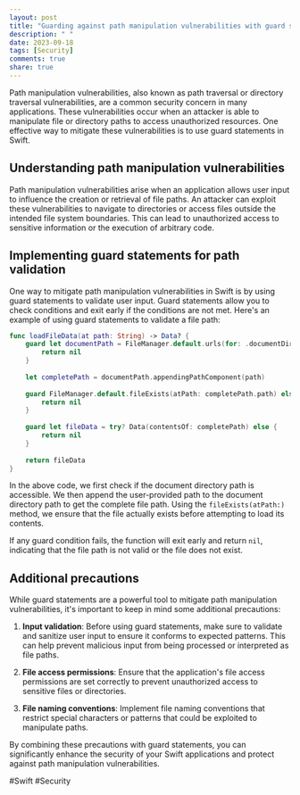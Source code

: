 ```yaml
---
layout: post
title: "Guarding against path manipulation vulnerabilities with guard statements in Swift"
description: " "
date: 2023-09-18
tags: [Security]
comments: true
share: true
---
```


Path manipulation vulnerabilities, also known as path traversal or directory traversal vulnerabilities, are a common security concern in many applications. These vulnerabilities occur when an attacker is able to manipulate file or directory paths to access unauthorized resources. One effective way to mitigate these vulnerabilities is to use guard statements in Swift.

## Understanding path manipulation vulnerabilities

Path manipulation vulnerabilities arise when an application allows user input to influence the creation or retrieval of file paths. An attacker can exploit these vulnerabilities to navigate to directories or access files outside the intended file system boundaries. This can lead to unauthorized access to sensitive information or the execution of arbitrary code.

## Implementing guard statements for path validation

One way to mitigate path manipulation vulnerabilities in Swift is by using guard statements to validate user input. Guard statements allow you to check conditions and exit early if the conditions are not met. Here's an example of using guard statements to validate a file path:

```swift
func loadFileData(at path: String) -> Data? {
    guard let documentPath = FileManager.default.urls(for: .documentDirectory, in: .userDomainMask).first else {
        return nil
    }
    
    let completePath = documentPath.appendingPathComponent(path)
    
    guard FileManager.default.fileExists(atPath: completePath.path) else {
        return nil
    }
    
    guard let fileData = try? Data(contentsOf: completePath) else {
        return nil
    }
    
    return fileData
}
```

In the above code, we first check if the document directory path is accessible. We then append the user-provided path to the document directory path to get the complete file path. Using the `fileExists(atPath:)` method, we ensure that the file actually exists before attempting to load its contents.

If any guard condition fails, the function will exit early and return `nil`, indicating that the file path is not valid or the file does not exist.

## Additional precautions

While guard statements are a powerful tool to mitigate path manipulation vulnerabilities, it's important to keep in mind some additional precautions:

1. **Input validation**: Before using guard statements, make sure to validate and sanitize user input to ensure it conforms to expected patterns. This can help prevent malicious input from being processed or interpreted as file paths.

2. **File access permissions**: Ensure that the application's file access permissions are set correctly to prevent unauthorized access to sensitive files or directories.

3. **File naming conventions**: Implement file naming conventions that restrict special characters or patterns that could be exploited to manipulate paths.

By combining these precautions with guard statements, you can significantly enhance the security of your Swift applications and protect against path manipulation vulnerabilities.

#Swift #Security